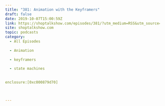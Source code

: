 ```yaml
---
title: "381: Animation with the Keyframers"
draft: false
date: 2019-10-07T15:00:59Z
link: https://shoptalkshow.com/episodes/381/?utm_medium=RSS&utm_source=hune
site: shoptalkshow.com
topic: podcasts
category:
  - All Episodes
  
  - Animation
  
  - keyframers
  
  - state machines
  
  
enclosure:[0xc000879d70] 
 
  

---
```

